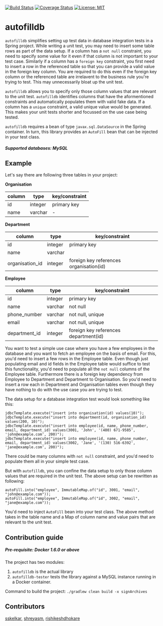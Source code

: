 [![Build Status](https://travis-ci.com/sskelkar/autofilldb.svg?branch=master)](https://travis-ci.com/sskelkar/autofilldb)
[![Coverage Status](https://coveralls.io/repos/github/sskelkar/autofilldb/badge.svg?branch=master)](https://coveralls.io/github/sskelkar/autofilldb?branch=master)
[![License: MIT](https://img.shields.io/badge/License-MIT-yellow.svg)](https://github.com/sskelkar/autofilldb/blob/master/license)

# autofilldb
`autofilldb` simplifies setting up test data in database integration tests in a Spring project. While writing a unit test, you may need to insert some table rows as part of the data setup. If a column has a `not null` constraint, you need to specify some value for it even if that column is not important to your test case. Similarly if a column has a `foreign key` constraint, you first need to insert a row in the referenced table so that you can provide a valid value in the foreign key column. You are required to do this even if the foreign key column or the referenced table are irrelavent to the business rule you're trying to test. This may unnecessarily bloat up the unit test.

`autofilldb` allows you to specify only those column values that are relevant to the unit test. `autofilldb` identifies columns that have the aformentioned constraints and automatically populates them with valid fake data. If a column has a `unique` constraint, a valid unique value would be generated. This makes your unit tests shorter and focussed on the use case being tested. 

`autofilldb` requires a bean of type `javax.sql.DataSource` in the Spring container. In turn, this library provides an `AutoFill` bean that can be injected in your test class.

##### Supported databases: MySQL

## Example
Let's say there are following three tables in your project:

**Organisation**

|column|type|key/constraint|
|-----|----|----|
|id|integer|primary key|
|name|varchar|-|

**Department**

|column|type|key/constraint|
|---|---|---|
|id|integer|primary key|
|name|varchar||
|organisation_id|integer|foreign key references organisation(id)|

**Employee**

|column|type|key/constraint|
|---|---|---|
|id|integer|primary key|
|name|varchar|not null|
|phone_number|varchar|not null, unique|
|email|varchar|not null, unique|
|department_id|integer|foreign key references department(id)|

You want to test a simple use case where you have a few employees in the database and you want to fetch an employee on the basis of email. For this, you'd need to insert a few rows in the Employee table. Even though just populating email and id fields in the Employee table would suffice to test this functionality, you'd need to populate all the `not null` columns of the Employee table. Furthermore there is a foreign key dependency from Employee to Department and Department to Organisation. So you'd need to insert a row each in Department and Organisation tables even though they have nothing to do with the use case you are trying to test.

The data setup for a database integration test would look something like this:
```
jdbcTemplate.execute("insert into organisation(id) values(10)");
jdbcTemplate.execute("insert into department(id, organisation_id) values(200, 10)");
jdbcTemplate.execute("insert into employee(id, name, phone_number, email, department_id) values(3001, 'John', '(480) 671-9585', 'john@example.com', 200)");
jdbcTemplate.execute("insert into employee(id, name, phone_number, email, department_id) values(3002, 'Jane', '(130) 516-6392', 'jane@example.com', 200)");
```
There could be many columns with `not null` constraint, and you'd need to populate them all in your simple test case. 

But with `autofilldb`, you can confine the data setup to only those column values that are required in the unit test. The above setup can be rewritten as following:
```
autoFill.into("employee", ImmutableMap.of("id", 3001, "email", "john@example.com"));
autoFill.into("employee", ImmutableMap.of("id", 3002, "email", "jane@example.com"));
```
You'd need to inject `AutoFill` bean into your test class. The above method takes in the table name and a Map of column name and value pairs that are relevant to the unit test.

## Contribution guide
##### Pre-requisite: Docker 1.6.0 or above
The project has two modules: 

1. `autofilldb` is the actual library
2. `autofilldb-tester` tests the library against a MySQL instance running in a Docker container.

Command to build the project: `./gradlew clean build -x signArchives`
## Contributors
[sskelkar](https://github.com/sskelkar), [shreyasm](https://github.com/shreyasm), [rishikeshdhokare](https://github.com/rishikeshdhokare)
